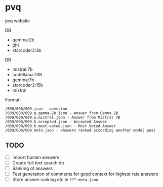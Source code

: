 # pvq
pvq website

DB
 - gemma:2b
 - phi
 - starcoder2:3b

DR
 - mistral:7b
 - codellama:13B
 - gemma:7b
 - starcoder2:15b
 - mixtral

Format:

    /000/000/009.json - question
    /000/000/009.a.gemma-2b.json - Answer from Gemma 2B
    /000/000/009.a.mistral.json - Answer from Mistral 7B
    /000/000/009.h.accepted.json - Accepted Answer
    /000/000/009.h.most-voted.json - Most Voted Answer
    /000/000/009.meta.json - answers ranked according another model pass


## TODO
- [ ] Import human answers
- [ ] Create full text search db
- [ ] Ranking of answers
- [ ] Test generation of comments for good context for highest rate answers
- [ ] Store answer ranking etc in `???.meta.json`